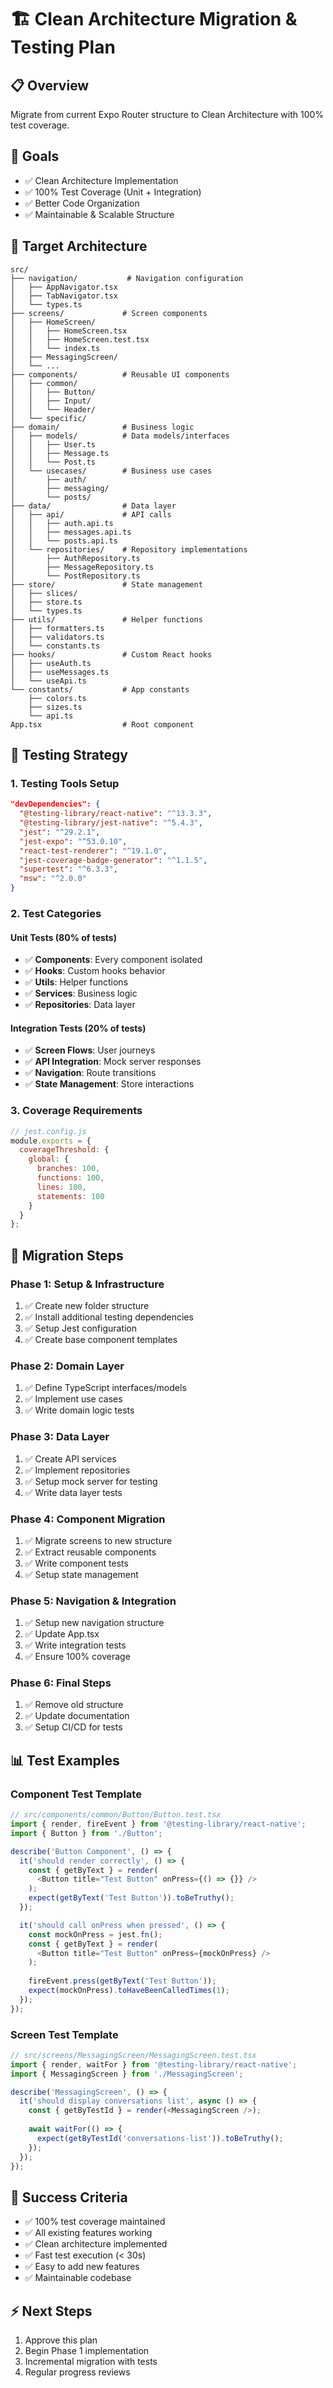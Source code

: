 # 🏗️ Clean Architecture Migration & Testing Plan

## 📋 Overview
Migrate from current Expo Router structure to Clean Architecture with 100% test coverage.

## 🎯 Goals
- ✅ Clean Architecture Implementation
- ✅ 100% Test Coverage (Unit + Integration)
- ✅ Better Code Organization
- ✅ Maintainable & Scalable Structure

## 📁 Target Architecture

```
src/
├── navigation/           # Navigation configuration
│   ├── AppNavigator.tsx
│   ├── TabNavigator.tsx
│   └── types.ts
├── screens/             # Screen components
│   ├── HomeScreen/
│   │   ├── HomeScreen.tsx
│   │   ├── HomeScreen.test.tsx
│   │   └── index.ts
│   ├── MessagingScreen/
│   └── ...
├── components/          # Reusable UI components
│   ├── common/
│   │   ├── Button/
│   │   ├── Input/
│   │   └── Header/
│   └── specific/
├── domain/              # Business logic
│   ├── models/          # Data models/interfaces
│   │   ├── User.ts
│   │   ├── Message.ts
│   │   └── Post.ts
│   └── usecases/        # Business use cases
│       ├── auth/
│       ├── messaging/
│       └── posts/
├── data/                # Data layer
│   ├── api/             # API calls
│   │   ├── auth.api.ts
│   │   ├── messages.api.ts
│   │   └── posts.api.ts
│   └── repositories/    # Repository implementations
│       ├── AuthRepository.ts
│       ├── MessageRepository.ts
│       └── PostRepository.ts
├── store/               # State management
│   ├── slices/
│   ├── store.ts
│   └── types.ts
├── utils/               # Helper functions
│   ├── formatters.ts
│   ├── validators.ts
│   └── constants.ts
├── hooks/               # Custom React hooks
│   ├── useAuth.ts
│   ├── useMessages.ts
│   └── useApi.ts
└── constants/           # App constants
    ├── colors.ts
    ├── sizes.ts
    └── api.ts
App.tsx                  # Root component
```

## 🧪 Testing Strategy

### 1. Testing Tools Setup
```json
"devDependencies": {
  "@testing-library/react-native": "^13.3.3",
  "@testing-library/jest-native": "^5.4.3",
  "jest": "^29.2.1",
  "jest-expo": "^53.0.10",
  "react-test-renderer": "^19.1.0",
  "jest-coverage-badge-generator": "^1.1.5",
  "supertest": "^6.3.3",
  "msw": "^2.0.0"
}
```

### 2. Test Categories

#### Unit Tests (80% of tests)
- ✅ **Components**: Every component isolated
- ✅ **Hooks**: Custom hooks behavior
- ✅ **Utils**: Helper functions
- ✅ **Services**: Business logic
- ✅ **Repositories**: Data layer

#### Integration Tests (20% of tests)
- ✅ **Screen Flows**: User journeys
- ✅ **API Integration**: Mock server responses
- ✅ **Navigation**: Route transitions
- ✅ **State Management**: Store interactions

### 3. Coverage Requirements
```javascript
// jest.config.js
module.exports = {
  coverageThreshold: {
    global: {
      branches: 100,
      functions: 100,
      lines: 100,
      statements: 100
    }
  }
};
```

## 🚀 Migration Steps

### Phase 1: Setup & Infrastructure
1. ✅ Create new folder structure
2. ✅ Install additional testing dependencies
3. ✅ Setup Jest configuration
4. ✅ Create base component templates

### Phase 2: Domain Layer
1. ✅ Define TypeScript interfaces/models
2. ✅ Implement use cases
3. ✅ Write domain logic tests

### Phase 3: Data Layer
1. ✅ Create API services
2. ✅ Implement repositories
3. ✅ Setup mock server for testing
4. ✅ Write data layer tests

### Phase 4: Component Migration
1. ✅ Migrate screens to new structure
2. ✅ Extract reusable components
3. ✅ Write component tests
4. ✅ Setup state management

### Phase 5: Navigation & Integration
1. ✅ Setup new navigation structure
2. ✅ Update App.tsx
3. ✅ Write integration tests
4. ✅ Ensure 100% coverage

### Phase 6: Final Steps
1. ✅ Remove old structure
2. ✅ Update documentation
3. ✅ Setup CI/CD for tests

## 📊 Test Examples

### Component Test Template
```typescript
// src/components/common/Button/Button.test.tsx
import { render, fireEvent } from '@testing-library/react-native';
import { Button } from './Button';

describe('Button Component', () => {
  it('should render correctly', () => {
    const { getByText } = render(
      <Button title="Test Button" onPress={() => {}} />
    );
    expect(getByText('Test Button')).toBeTruthy();
  });

  it('should call onPress when pressed', () => {
    const mockOnPress = jest.fn();
    const { getByText } = render(
      <Button title="Test Button" onPress={mockOnPress} />
    );
    
    fireEvent.press(getByText('Test Button'));
    expect(mockOnPress).toHaveBeenCalledTimes(1);
  });
});
```

### Screen Test Template
```typescript
// src/screens/MessagingScreen/MessagingScreen.test.tsx
import { render, waitFor } from '@testing-library/react-native';
import { MessagingScreen } from './MessagingScreen';

describe('MessagingScreen', () => {
  it('should display conversations list', async () => {
    const { getByTestId } = render(<MessagingScreen />);
    
    await waitFor(() => {
      expect(getByTestId('conversations-list')).toBeTruthy();
    });
  });
});
```

## 🎯 Success Criteria
- ✅ 100% test coverage maintained
- ✅ All existing features working
- ✅ Clean architecture implemented
- ✅ Fast test execution (< 30s)
- ✅ Easy to add new features
- ✅ Maintainable codebase

## ⚡ Next Steps
1. Approve this plan
2. Begin Phase 1 implementation
3. Incremental migration with tests
4. Regular progress reviews
